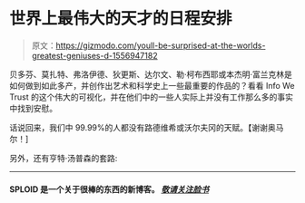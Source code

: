 # 世界上最伟大的天才的日程安排

> 原文：<https://gizmodo.com/youll-be-surprised-at-the-worlds-greatest-geniuses-d-1556947182>

贝多芬、莫扎特、弗洛伊德、狄更斯、达尔文、勒·柯布西耶或本杰明·富兰克林是如何做到如此多产，并创作出艺术和科学史上一些最重要的作品的？看看 Info We Trust 的这个伟大的可视化，并在他们中的一些人实际上并没有工作那么多的事实中找到安慰。



话说回来，我们中 99.99%的人都没有路德维希或沃尔夫冈的天赋。【谢谢奥马尔！]

另外，还有亨特·汤普森的套路:

* * *

#### SPLOID 是一个关于很棒的东西的新博客。 [*敬请关注脸书*](https://www.facebook.com/sploidbook)